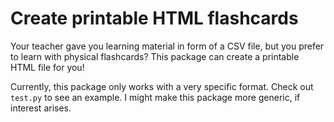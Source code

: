 # Create printable HTML flashcards

Your teacher gave you learning material in form of a CSV file, but you prefer to learn with physical flashcards? This package can create a printable HTML file for you!

Currently, this package only works with a very specific format. Check out `test.py` to see an example.  I might make this package more generic, if interest arises.